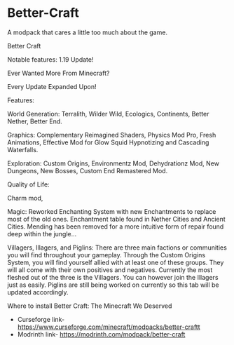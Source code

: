 # Better-Craft
A modpack that cares a little too much about the game.

Better Craft

Notable features: 1.19 Update!

Ever Wanted More From Minecraft?

Every Update Expanded Upon!

Features:

World Generation: Terralith, Wilder Wild, Ecologics, Continents, Better Nether, Better End.

Graphics: Complementary Reimagined Shaders, Physics Mod Pro, Fresh Animations, Effective Mod for Glow Squid Hypnotizing and Cascading Waterfalls.

Exploration: Custom Origins, Environmentz Mod, Dehydrationz Mod, New Dungeons, New Bosses, Custom End Remastered Mod.

Quality of Life:

Charm mod,

Magic: Reworked Enchanting System with new Enchantments to replace most of the old ones. Enchantment table found in Nether Cities and Ancient Cities. Mending has been removed for a more intuitive form of repair found deep within the jungle...

Villagers, Illagers, and Piglins: There are three main factions or communities you will find throughout your gameplay. Through the Custom Origins System, you will find yourself allied with at least one of these groups. They will all come with their own positives and negatives. Currently the most fleshed out of the three is the Villagers. You can however join the Illagers just as easily. Piglins are still being worked on currently so this tab will be updated accordingly.



Where to install Better Craft: The Minecraft We Deserved 
* Curseforge link- https://www.curseforge.com/minecraft/modpacks/better-craftt
* Modrinth link- https://modrinth.com/modpack/better-craft

